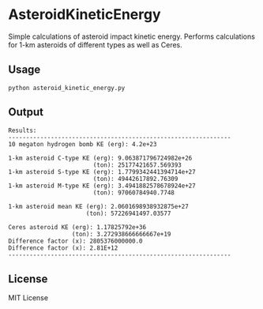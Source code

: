# AsteroidKineticEnergy

Simple calculations of asteroid impact kinetic energy. Performs calculations for 1-km asteroids of different types as well as Ceres.

## Usage

```shell
python asteroid_kinetic_energy.py
```

## Output

```shell
Results:
---------------------------------------------------------------
10 megaton hydrogen bomb KE (erg): 4.2e+23

1-km asteroid C-type KE (erg): 9.063871796724982e+26
                        (ton): 25177421657.569393
1-km asteroid S-type KE (erg): 1.7799342441394714e+27
                        (ton): 49442617892.76309
1-km asteroid M-type KE (erg): 3.4941882578678924e+27
                        (ton): 97060784940.7748

1-km asteroid mean KE (erg): 2.0601698938932875e+27
                      (ton): 57226941497.03577

Ceres asteroid KE (erg): 1.17825792e+36
                  (ton): 3.272938666666667e+19
Difference factor (x): 2805376000000.0
Difference factor (x): 2.81E+12
---------------------------------------------------------------
```

## License

MIT License
